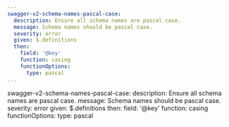 ```yaml
---
swagger-v2-schema-names-pascal-case:
  description: Ensure all schema names are pascal case.
  message: Schema names should be pascal case.
  severity: error
  given: $.definitions
  then:
    field: '@key'
    function: casing
    functionOptions:
      type: pascal
...
```

swagger-v2-schema-names-pascal-case:
  description: Ensure all schema names are pascal case.
  message: Schema names should be pascal case.
  severity: error
  given: $.definitions
  then:
    field: '@key'
    function: casing
    functionOptions:
      type: pascal
